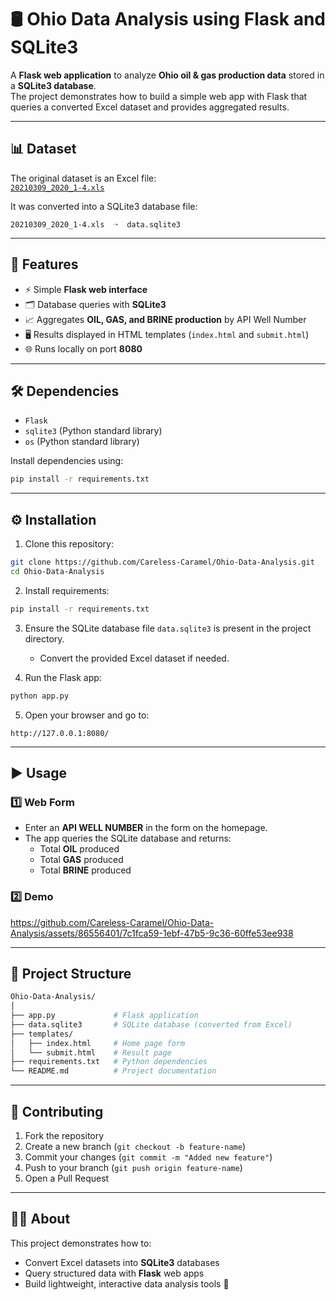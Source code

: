 # 🛢️ Ohio Data Analysis using Flask and SQLite3

A **Flask web application** to analyze **Ohio oil & gas production data** stored in a **SQLite3 database**.  
The project demonstrates how to build a simple web app with Flask that queries a converted Excel dataset and provides aggregated results.

---

## 📊 Dataset

The original dataset is an Excel file:  
[`20210309_2020_1-4.xls`](https://github.com/Careless-Caramel/Ohio-Data-Analysis/blob/main/20210309_2020_1%20-%204.xls)

It was converted into a SQLite3 database file:  

```
20210309_2020_1-4.xls  ➝  data.sqlite3
```

---

## 🚀 Features

- ⚡ Simple **Flask web interface**  
- 🗂️ Database queries with **SQLite3**  
- 📈 Aggregates **OIL, GAS, and BRINE production** by API Well Number  
- 🖥️ Results displayed in HTML templates (`index.html` and `submit.html`)  
- 🌐 Runs locally on port **8080**  

---

## 🛠️ Dependencies

- `Flask`
- `sqlite3` (Python standard library)
- `os` (Python standard library)

Install dependencies using:

```bash
pip install -r requirements.txt
```

---

## ⚙️ Installation

1. Clone this repository:

```bash
git clone https://github.com/Careless-Caramel/Ohio-Data-Analysis.git
cd Ohio-Data-Analysis
```

2. Install requirements:

```bash
pip install -r requirements.txt
```

3. Ensure the SQLite database file `data.sqlite3` is present in the project directory.  
   - Convert the provided Excel dataset if needed.  

4. Run the Flask app:

```bash
python app.py
```

5. Open your browser and go to:

```
http://127.0.0.1:8080/
```

---

## ▶️ Usage

### 1️⃣ Web Form

- Enter an **API WELL NUMBER** in the form on the homepage.  
- The app queries the SQLite database and returns:  
  - Total **OIL** produced  
  - Total **GAS** produced  
  - Total **BRINE** produced  

### 2️⃣ Demo

https://github.com/Careless-Caramel/Ohio-Data-Analysis/assets/86556401/7c1fca59-1ebf-47b5-9c36-60ffe53ee938

---

## 📂 Project Structure

```bash
Ohio-Data-Analysis/
│
├── app.py             # Flask application
├── data.sqlite3       # SQLite database (converted from Excel)
├── templates/
│   ├── index.html     # Home page form
│   └── submit.html    # Result page
├── requirements.txt   # Python dependencies
└── README.md          # Project documentation
```

---

## 🤝 Contributing

1. Fork the repository  
2. Create a new branch (`git checkout -b feature-name`)  
3. Commit your changes (`git commit -m "Added new feature"`)  
4. Push to your branch (`git push origin feature-name`)  
5. Open a Pull Request  

---

## 👩‍💻 About

This project demonstrates how to:  
- Convert Excel datasets into **SQLite3** databases  
- Query structured data with **Flask** web apps  
- Build lightweight, interactive data analysis tools 🚀
